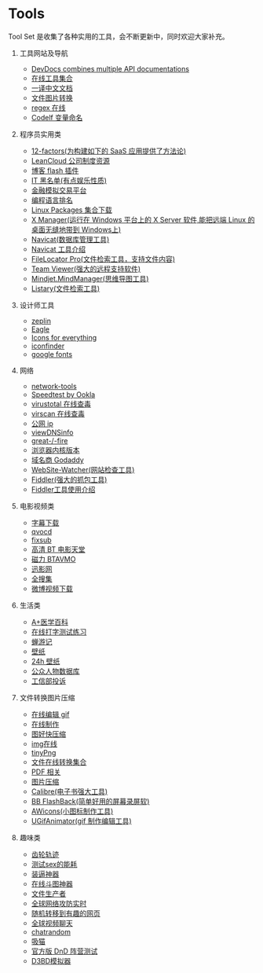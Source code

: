 # Tools
Tool Set 是收集了各种实用的工具，会不断更新中，同时欢迎大家补充。

1.  工具网站及导航
    * [DevDocs combines multiple API documentations](https://devdocs.io/)
    * [在线工具集合](http://tool.lu/)
    * [一译中文文档](http://python.usyiyi.cn/)
    * [文件图片转换](https://convertio.co/)
    * [regex 在线](https://regex101.com/)
    * [Codelf 变量命名](https://unbug.github.io/codelf/)
    
2.  程序员实用类
    * [12-factors(为构建如下的 SaaS 应用提供了方法论)](https://12factor.net/zh_cn/)
    * [LeanCloud 公司制度资源](http://open.leancloud.cn/)
    * [博客 flash 插件](http://abowman.com/)
    * [IT 黑名单(有点娱乐性质)](http://www.itblacklist.cn/)
    * [金融模拟交易平台](https://www.ricequant.com/)
    * [编程语言排名](https://www.tiobe.com/tiobe-index/)
    * [Linux Packages 集合下载](https://pkgs.org/)
    * [X Manager(运行在 Windows 平台上的 X Server 软件,能把远端 Linux 的桌面无缝地带到 Windows上)](https://www.netsarang.com/products/main.html)
    * [Navicat(数据库管理工具)](http://www.navicat.com.cn/)
    * [Navicat 工具介绍](https://blog.csdn.net/u010001477/article/details/76906781)
    * [FileLocator Pro(文件检索工具，支持文件内容)](https://www.mythicsoft.com/filelocatorpro/)
    * [Team Viewer(强大的远程支持软件)](https://www.teamviewer.com/zhCN/)
    * [Mindjet.MindManager(思维导图工具)](http://www.mindmanager.cc/)
    * [Listary(文件检索工具)](http://www.listary.com/)
    
3.  设计师工具
    * [zeplin](https://zeplin.io/)
    * [Eagle](https://cn.eagle.cool/)
    * [Icons for everything](https://thenounproject.com/)
    * [iconfinder](https://www.iconfinder.com/)
    * [google fonts](https://fonts.google.com/)

4.  网络
    * [network-tools](http://network-tools.com/)
    * [Speedtest by Ookla](http://www.speedtest.net/)
    * [virustotal 在线查毒](https://www.virustotal.com/)
    * [virscan 在线查毒](http://www.virscan.org/)
    * [公网 ip](http://whatmyip.co/)
    * [viewDNSinfo](http://viewdns.info/)
    * [great-/-fire](https://zh.greatfire.org/)
    * [浏览器内核版本](https://liulanmi.com/labs/core.html)
    * [域名商 Godaddy](http://www.godaddy.com/ "Godaddy")
    * [WebSite-Watcher(网站检查工具)](https://www.aignes.com/)
    * [Fiddler(强大的抓包工具)](https://www.telerik.com/fiddler)
    * [Fiddler工具使用介绍](https://www.cnblogs.com/miantest/p/7289694.html)

5.  电影视频类
    * [字幕下载](http://subhd.com/)
    * [qvocd](http://www.qvocd.org/)
    * [fixsub](http://www.fixsub.com/)
    * [高清 BT 电影天堂](http://www.btbtdy.com/)
    * [磁力 BTAVMO](http://www.btavmo.net/)
    * [迅影网](http://www.saaee.com/)
    * [全搜集](http://www.quansouji.com/)
    * [微博视频下载](http://www.weibovideo.com/)

6.  生活类
    * [A+医学百科](http://www.a-hospital.com/)
    * [在线打字测试练习](https://10fastfingers.com/typing-test/simplified-chinese)
    * [蝉游记](http://chanyouji.com/)
    * [壁纸](https://alpha.wallhaven.cc/)
    * [24h 壁纸](http://louie.co.nz/25th_hour/)
    * [公众人物数据库](https://www.peoplefinders.com/)
    * [工信部投诉](http://www.chinatcc.gov.cn:8080/cms/shensus/)

7.  文件转换图片压缩
    * [在线编辑 gif](http://www.gifntext.com/)
    * [在线制作](https://ezgif.com/)
    * [图好快压缩](http://www.tuhaokuai.com/image)
    * [img在线](http://www.iloveimg.com/zh_cn)
    * [tinyPng](https://tinypng.com/)
    * [文件在线转换集合](http://cn.office-converter.com/)
    * [PDF 相关](https://smallpdf.com/cn)
    * [图片压缩](http://optimizilla.com/zh/)
    * [Calibre(电子书强大工具)](https://calibre-ebook.com/)
    * [BB FlashBack(简单好用的屏幕录屏软)](https://www.flashbackrecorder.com/)
    * [AWicons(小图标制作工具)](https://www.awicons.com/)
    * [UGifAnimator(gif 制作编辑工具)](https://www.cr173.com/soft/14872.html)

8.  趣味类
    * [齿轮轨迹](http://nathanfriend.io/inspirograph/)
    * [测试sex的能耗](http://bang.fit/#/game/players/1)
    * [装逼神器](http://deepba.com/)
    * [在线斗图神器](http://www.jiqie.com/d/index.html)
    * [文件生产者](http://www.xnet.se/fd/)
    * [全球网络攻防实时](http://map.norsecorp.com/#/)
    * [随机转移到有趣的网页](http://www.theuselessweb.com/)
    * [全球视频聊天](http://chatroulette.com/)
    * [chatrandom](https://zh.chatrandom.com/)
    * [吸猫](https://purrli.com/)
    * [官方版 DnD 阵营测试](https://unnamed42.github.io/2016-06-30-%E5%AE%98%E6%96%B9%E7%89%88DnD%E9%98%B5%E8%90%A5%E6%B5%8B%E8%AF%95.html?from=groupmessage&isappinstalled=0)
    * [D3BD模拟器](https://www.d3planner.com/)

